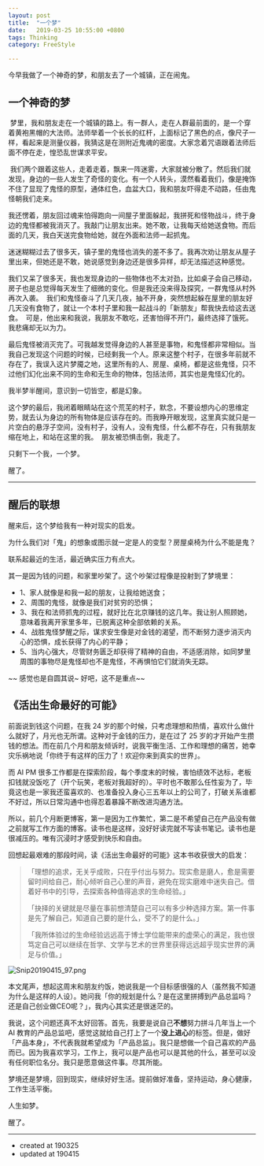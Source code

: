 ```yaml
---
layout: post
title:  "一个梦"
date:   2019-03-25 10:55:00 +0800
tags: Thinking
category: FreeStyle

---
```



今早我做了一个神奇的梦，和朋友去了一个城镇，正在闹鬼。 

## 一个神奇的梦
 梦里，我和朋友走在一个城镇的路上。有一群人，走在人群最前面的，是一个穿着黄袍黑帽的大法师。法师举着一个长长的红杆，上面标记了黑色的点，像尺子一样，看起来是测量仪器，我猜这是在测附近鬼魂的密度。大家念着咒语跟着法师后面不停在走，惶恐乱世谋求平安。 

 我们两个跟着这些人，走着走着，飘来一阵迷雾，大家就被分散了。然后我们就发现，身边的一些人发生了奇怪的变化。有一个人转头，漠然看着我们，像是掩饰不住了显现了鬼怪的原型，通体红色，血盆大口，我和朋友吓得走不动路，任由鬼怪朝我们走来。  

我还愣着，朋友回过魂来怕得跑向一间屋子里面躲起，我拼死和怪物战斗，终于身边的鬼怪都被我消灭了。我敲门让朋友出来。她不敢，让我每天给她送食物。而后面的几天，我白天送完食物给她，就在外面和法师一起抓鬼。  

迷迷糊糊过去了很多天，镇子里的鬼怪也消失的差不多了。我再次劝让朋友从屋子里出来，但她还是不敢，她说感觉到身边还是很多异样，却无法描述这种感觉。  

我们又呆了很多天，我也发现身边的一些物体也不太对劲，比如桌子会自己移动，房子也是总觉得每天发生了细微的变化。但是我还没来得及探究，一群鬼怪从村外再次入袭。  我们和鬼怪奋斗了几天几夜，抽不开身，突然想起躲在屋里的朋友好几天没有食物了，就让一个本村子里和我一起战斗的「新朋友」帮我快去给这去送食。  可是，他出来和我说，我朋友不敢吃，还害怕得不开门，最终选择了饿死。我悲痛却无以为力。  

最后鬼怪被消灭完了。可我越发觉得身边的人甚至是事物，和鬼怪都非常相似。当我自己发现这个问题的时候，已经剩我一个人。原来这整个村子，在很多年前就不存在了，我误入这片梦魇之地，这里所有的人、房屋、桌椅，都是这些鬼怪，只不过他们幻化出来不同的生命和无生命的物体，包括法师，其实也是鬼怪幻化的。  

我半梦半醒间，意识到一切皆空，都是幻象。

这个梦的最后，我闭着眼睛站在这个荒芜的村子，默念，不要设想内心的思维定势，就去认为身边的所有物体是应该存在的。而我睁开眼发现，这里真实就只是一片空白的悬浮子空间，没有村子，没有人，没有鬼怪，什么都不存在，只有我朋友缩在地上，和站在这里的我。  朋友被恐惧击倒，我走了。

只剩下一个我，一个梦。

醒了。

---

## 醒后的联想

醒来后，这个梦给我有一种对现实的启发。

为什么我们对「鬼」的想象或图示就一定是人的变型？房屋桌椅为什么不能是鬼？

联系起最近的生活，最近确实压力有点大。

其一是因为钱的问题，和家里吵架了。这个吵架过程像是投射到了梦境里：

- 1、家人就像是和我一起的朋友，让我给她送食；
- 2、周围的鬼怪，就像是我们对贫穷的恐惧；
- 3、我在和法师抓鬼的过程，就好比在北京赚钱的这几年。我让别人照顾她，意味着我离开家里多年，已脱离这种全部依赖的关系。
- 4、战胜鬼怪梦醒之际，谋求安生像是对金钱的渴望，而不断努力逐步消灭内心的恐惧，成长获得了内心的平静；
- 5、当内心强大，尽管财务匮乏却获得了精神的自由，不适感消除，如同梦里周围的事物尽是鬼怪却也不是鬼怪，不再惧怕它们就消失无踪。

~~ 感觉也是自圆其说~ 好吧，这不是重点~~ 


## 《活出生命最好的可能》

前面说到钱这个问题，在我 24 岁的那个时候，只考虑理想和热情，喜欢什么做什么就好了，月光也无所谓。这种对于金钱的压力，是在过了 25 岁的才开始产生攒钱的想法。而在前几个月和朋友倾诉时，说我平衡生活、工作和理想的痛苦，她幸灾乐祸地说「你终于有这样的压力了！欢迎你来到真实的世界」。

而 AI PM 很多工作都是在探索阶段，每个季度末的时候，害怕绩效不达标，老板扣钱就没饭吃了（开个玩笑，老板对我超好的）。平时也不敢那么任性妄为了，毕竟这也是一家我还蛮喜欢的、也准备投入身心三五年以上的公司了，打破关系谁都不好过，所以日常沟通中也得忍着暴躁不断改进沟通方法。

所以，前几个月断更博客，第一是因为工作繁忙，第二是不希望自己在产品没有做之前就写工作方面的博客。读书也是这样，没好好读完就不写读书笔记。读书也是很减压的。唯有沉浸时才感受到快乐和自由。

回想起最艰难的那段时间，读《活出生命最好的可能》这本书收获很大的启发：


>「理想的追求，无关乎成败，只在乎付出与努力。现实愈是磨人，愈是需要留时间给自己，耐心倾听自己心里的声音，避免在现实磨难中迷失自己。借着好书中的引导，去探索各种值得追求的生命经验。」
>
>「抉择的关键就是尽量在事前想清楚自己可以有多少种选择方案。第一件事是先了解自己，知道自己要的是什么，受不了的是什么。」
>
>「我所体验过的生命经验远远高于博士学位能带来的虚荣心的满足，我也很笃定自己可以继续在哲学、文学与艺术的世界里获得远远超乎现实世界的满足与价值。」

![Snip20190415_97.png](https://upload-images.jianshu.io/upload_images/7196791-214012622a61f5ac.png?imageMogr2/auto-orient/strip%7CimageView2/2/w/1240)


本文尾声，想起这周末和朋友约饭，她说我是一个目标感很强的人（虽然我不知道为什么是这样的人设）。她问我「你的规划是什么？是在这里拼搏到产品总监吗？还是自己创业做CEO呢？」，我内心其实还是很迷茫的。

我说，这个问题还真不太好回答。首先，我要是说自己**不想**努力拼斗几年当上一个 AI 教育的产品总监吧，感觉这就给自己打上了一个**没上进心**的标签。但是，做好「产品本身」，不代表我就希望成为「产品总监」。我只是想做一个自己喜欢的产品而已。因为我喜欢学习，工作上，我可以是产品也可以是其他的什么，甚至可以没有任何职位名分。我只是愿意做这件事。尽其所能。

梦境还是梦境，回到现实，继续好好生活。提前做好准备，坚持运动，身心健康，工作生活平衡。

人生如梦。

醒了。


---

- created at 190325
- updated at 190415











